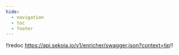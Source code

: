 ```yaml
---
hide:
  - navigation
  - toc
  - footer
---
```


!!redoc https://api.sekoia.io/v1/enricher/swagger.json?context=tip!!

